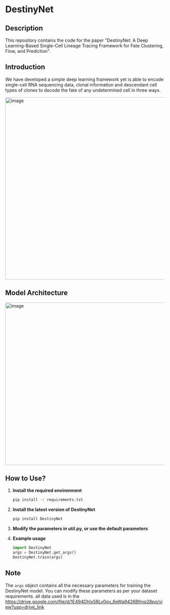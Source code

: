 # DestinyNet

## Description
This repository contains the code for the paper "DestinyNet: A Deep Learning-Based Single-Cell Lineage Tracing Framework for Fate Clustering, Flow, and Prediction".

## **Introduction**

We have developed a simple deep learning framework yet is able to encode single-cell RNA sequencing data, clonal information and descendant cell types of clones to decode the fate of any undetermined cell in three ways.

<img width="574" alt="image" src="https://github.com/jiangsongtao/DestinyNet/assets/43131870/a9b1973f-4cd6-48bb-acd4-449999f84f01">

## **Model Architecture**

<img width="512" alt="image" src="https://github.com/jiangsongtao/DestinyNet/assets/43131870/3c89c2f7-bea7-4dd8-9488-8dfbe8709546">


## How to Use?

1. **Install the required environment**
    ```sh
    pip install -r requirements.txt
    ```
2. **Install the latest version of DestinyNet**
    ```sh
    pip install DestinyNet
    ```
3. **Modify the parameters in util.py, or use the default parameters**

4. **Example usage**
    ```python
    import DestinyNet
    args = DestinyNet.get_args()
    DestinyNet.train(args)
    ```

## Note
The `args` object contains all the necessary parameters for training the DestinyNet model. You can modify these parameters as per your dataset requirements.
all data used is in the https://drive.google.com/file/d/1E494DhIx5RLy0qv_6eWa9426Bfmq28po/view?usp=drive_link

